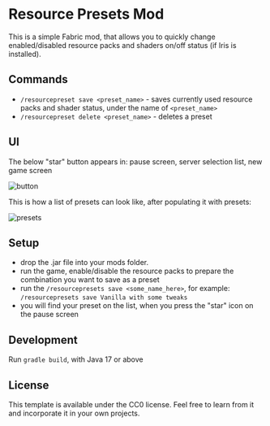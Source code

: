 # Resource Presets Mod

This is a simple Fabric mod, that allows you to quickly change enabled/disabled resource packs and shaders on/off status (if Iris is installed).


## Commands
- `/resourcepreset save <preset_name>` - saves currently used resource packs and shader status, under the name of `<preset_name>`
- `/resourcepreset delete <preset_name>` - deletes a preset

## UI

The below "star" button appears in: pause screen, server selection list, new game screen

![button](https://github.com/user-attachments/assets/db3a2f4f-dbdb-4cfc-9017-3298a9078589)

This is how a list of presets can look like, after populating it with presets:

![presets](https://github.com/user-attachments/assets/bb8bd6a1-4715-4789-9507-40c8406cfedc)

## Setup

- drop the .jar file into your mods folder.
- run the game, enable/disable the resource packs to prepare the combination you want to save as a preset
- run the `/resourcepresets save <some_name_here>`, for example: `/resourcepresets save Vanilla with some tweaks`
- you will find your preset on the list, when you press the "star" icon on the pause screen

## Development

Run `gradle build`, with Java 17 or above

## License

This template is available under the CC0 license. Feel free to learn from it and incorporate it in your own projects.
